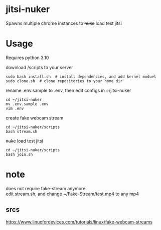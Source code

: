 # jitsi-nuker
Spawns multiple chrome instances to <del>nuke</del> load test jitsi
# Usage
Requires python 3.10 

download /scripts to your server
```
sudo bash install.sh  # install dependencies, and add kernel moduel
sudo clone.sh  # clone repositories to your home dir
```
rename .env.sample to .env, then edit configs in ~/jitsi-nuker
```
cd ~/jitsi-nuker
mv .env.sample .env
vim .env
```
create fake webcam stream
```
cd ~/jitsi-nuker/scripts
bash stream.sh
```
<del>nuke</del> load test jitsi
```
cd ~/jitsi-nuker/scripts
bash join.sh
```

# note
does not require fake-stream anymore.  
edit stream.sh, and change ~/Fake-Stream/test.mp4 to any mp4
## srcs
https://www.linuxfordevices.com/tutorials/linux/fake-webcam-streams
